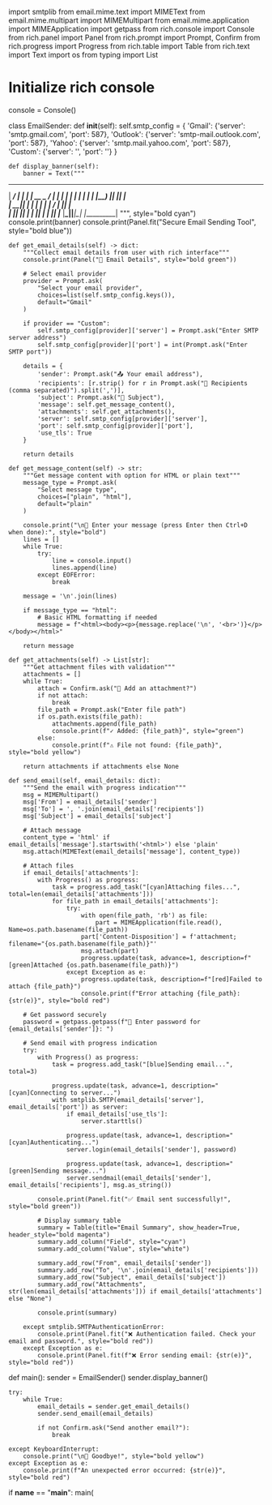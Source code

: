 import smtplib
from email.mime.text import MIMEText
from email.mime.multipart import MIMEMultipart
from email.mime.application import MIMEApplication
import getpass
from rich.console import Console
from rich.panel import Panel
from rich.prompt import Prompt, Confirm
from rich.progress import Progress
from rich.table import Table
from rich.text import Text
import os
from typing import List

# Initialize rich console
console = Console()

class EmailSender:
    def __init__(self):
        self.smtp_config = {
            'Gmail': {'server': 'smtp.gmail.com', 'port': 587},
            'Outlook': {'server': 'smtp-mail.outlook.com', 'port': 587},
            'Yahoo': {'server': 'smtp.mail.yahoo.com', 'port': 587},
            'Custom': {'server': '', 'port': ''}
        }
        
    def display_banner(self):
        banner = Text("""
  ______ _____ _      _____ _____ _____ _____ 
 |  ____/ ____| |    |_   _|  __ \_   _/ ____|
 | |__ | |    | |      | | | |__) || || |     
 |  __|| |    | |      | | |  ___/ | || |     
 | |___| |____| |____ _| |_| |    _| || |____ 
 |______\_____|______|_____|_|   |_____\_____|
        """, style="bold cyan")
        console.print(banner)
        console.print(Panel.fit("Secure Email Sending Tool", style="bold blue"))

    def get_email_details(self) -> dict:
        """Collect email details from user with rich interface"""
        console.print(Panel("📧 Email Details", style="bold green"))
        
        # Select email provider
        provider = Prompt.ask(
            "Select your email provider",
            choices=list(self.smtp_config.keys()),
            default="Gmail"
        )
        
        if provider == "Custom":
            self.smtp_config[provider]['server'] = Prompt.ask("Enter SMTP server address")
            self.smtp_config[provider]['port'] = int(Prompt.ask("Enter SMTP port"))
        
        details = {
            'sender': Prompt.ask("📤 Your email address"),
            'recipients': [r.strip() for r in Prompt.ask("📨 Recipients (comma separated)").split(',')],
            'subject': Prompt.ask("📝 Subject"),
            'message': self.get_message_content(),
            'attachments': self.get_attachments(),
            'server': self.smtp_config[provider]['server'],
            'port': self.smtp_config[provider]['port'],
            'use_tls': True
        }
        
        return details
    
    def get_message_content(self) -> str:
        """Get message content with option for HTML or plain text"""
        message_type = Prompt.ask(
            "Select message type",
            choices=["plain", "html"],
            default="plain"
        )
        
        console.print("\n💬 Enter your message (press Enter then Ctrl+D when done):", style="bold")
        lines = []
        while True:
            try:
                line = console.input()
                lines.append(line)
            except EOFError:
                break
        
        message = '\n'.join(lines)
        
        if message_type == "html":
            # Basic HTML formatting if needed
            message = f"<html><body><p>{message.replace('\n', '<br>')}</p></body></html>"
        
        return message
    
    def get_attachments(self) -> List[str]:
        """Get attachment files with validation"""
        attachments = []
        while True:
            attach = Confirm.ask("📎 Add an attachment?")
            if not attach:
                break
            file_path = Prompt.ask("Enter file path")
            if os.path.exists(file_path):
                attachments.append(file_path)
                console.print(f"✓ Added: {file_path}", style="green")
            else:
                console.print(f"⚠ File not found: {file_path}", style="bold yellow")
        
        return attachments if attachments else None
    
    def send_email(self, email_details: dict):
        """Send the email with progress indication"""
        msg = MIMEMultipart()
        msg['From'] = email_details['sender']
        msg['To'] = ', '.join(email_details['recipients'])
        msg['Subject'] = email_details['subject']
        
        # Attach message
        content_type = 'html' if email_details['message'].startswith('<html>') else 'plain'
        msg.attach(MIMEText(email_details['message'], content_type))
        
        # Attach files
        if email_details['attachments']:
            with Progress() as progress:
                task = progress.add_task("[cyan]Attaching files...", total=len(email_details['attachments']))
                for file_path in email_details['attachments']:
                    try:
                        with open(file_path, 'rb') as file:
                            part = MIMEApplication(file.read(), Name=os.path.basename(file_path))
                        part['Content-Disposition'] = f'attachment; filename="{os.path.basename(file_path)}"'
                        msg.attach(part)
                        progress.update(task, advance=1, description=f"[green]Attached {os.path.basename(file_path)}")
                    except Exception as e:
                        progress.update(task, description=f"[red]Failed to attach {file_path}")
                        console.print(f"Error attaching {file_path}: {str(e)}", style="bold red")
        
        # Get password securely
        password = getpass.getpass(f"🔑 Enter password for {email_details['sender']}: ")
        
        # Send email with progress indication
        try:
            with Progress() as progress:
                task = progress.add_task("[blue]Sending email...", total=3)
                
                progress.update(task, advance=1, description="[cyan]Connecting to server...")
                with smtplib.SMTP(email_details['server'], email_details['port']) as server:
                    if email_details['use_tls']:
                        server.starttls()
                    
                    progress.update(task, advance=1, description="[cyan]Authenticating...")
                    server.login(email_details['sender'], password)
                    
                    progress.update(task, advance=1, description="[green]Sending message...")
                    server.sendmail(email_details['sender'], email_details['recipients'], msg.as_string())
            
            console.print(Panel.fit("✅ Email sent successfully!", style="bold green"))
            
            # Display summary table
            summary = Table(title="Email Summary", show_header=True, header_style="bold magenta")
            summary.add_column("Field", style="cyan")
            summary.add_column("Value", style="white")
            
            summary.add_row("From", email_details['sender'])
            summary.add_row("To", '\n'.join(email_details['recipients']))
            summary.add_row("Subject", email_details['subject'])
            summary.add_row("Attachments", str(len(email_details['attachments'])) if email_details['attachments'] else "None")
            
            console.print(summary)
            
        except smtplib.SMTPAuthenticationError:
            console.print(Panel.fit("❌ Authentication failed. Check your email and password.", style="bold red"))
        except Exception as e:
            console.print(Panel.fit(f"❌ Error sending email: {str(e)}", style="bold red"))

def main():
    sender = EmailSender()
    sender.display_banner()
    
    try:
        while True:
            email_details = sender.get_email_details()
            sender.send_email(email_details)
            
            if not Confirm.ask("Send another email?"):
                break
                
    except KeyboardInterrupt:
        console.print("\n👋 Goodbye!", style="bold yellow")
    except Exception as e:
        console.print(f"An unexpected error occurred: {str(e)}", style="bold red")

if __name__ == "__main__":
    main(
